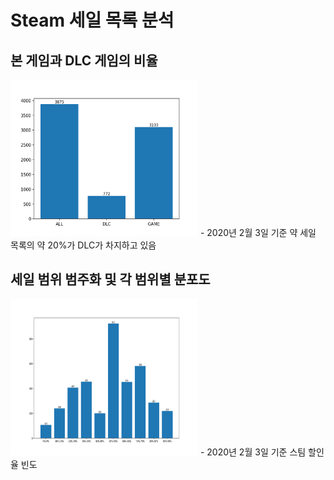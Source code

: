 # Steam 세일 목록 분석

## 본 게임과 DLC 게임의 비율

<img src="../Img/DLC.png" width="300px" height="250px">
    - 2020년 2월 3일 기준 약 세일 목록의 약 20%가 DLC가 차지하고 있음

## 세일 범위 범주화 및 각 범위별 분포도
<img src="../Img/Sale.png" width="300px" height="250px">
    - 2020년 2월 3일 기준 스팀 할인율 빈도